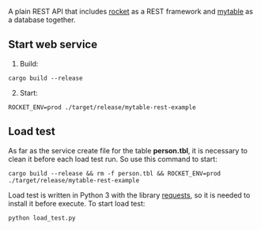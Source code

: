 A plain REST API that includes [rocket](https://rocket.rs/) as a REST framework
and [mytable](https://github.com/fomalhaut88/mytable) as a database together.

## Start web service

1. Build:

```
cargo build --release
```

2. Start:

```
ROCKET_ENV=prod ./target/release/mytable-rest-example
```

## Load test

As far as the service create file for the table **person.tbl**, it is
necessary to clean it before each load test run. So use this command to start:

```
cargo build --release && rm -f person.tbl && ROCKET_ENV=prod ./target/release/mytable-rest-example
```

Load test is written in Python 3 with the library
[requests](https://pypi.org/project/requests/), so it is needed to install it
before execute. To start load test:

```
python load_test.py
```
